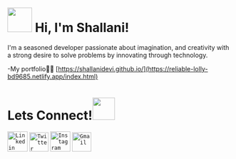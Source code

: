 <h1><img src="https://emojis.slackmojis.com/emojis/images/1623587399/44665/kirby_hi.gif?1623587399" width="55px"> Hi, I'm Shallani!</h1>
I'm a seasoned developer passionate about imagination, and creativity with a strong desire to solve problems by innovating through technology.

-My portfolio👨‍💻
[https://shallanidevi.github.io/](https://reliable-lolly-bd9685.netlify.app/index.html)
<br>
<h1>Lets Connect!<img src="https://media.giphy.com/media/KcnlGHBpnKnjZIuCMv/giphy.gif" width="50px"></h1>
<code><a href="https://www.linkedin.com/in/shallanidevi/"><img width="45px" src="https://img.icons8.com/color/8x/000000/linkedin.png" title="Linkedin"/></a></code>
<code><a href="https://www.twitter.com/ShallaniD"><img width="43px" src="https://img.icons8.com/fluent/48/000000/twitter.png" title="Twitter"/></a></code>
<code><a href="https://www.instagram.com/shallanidevi"><img width="45px" src="https://img.icons8.com/fluent/48/000000/instagram-new.png" title="Instagram"/></a></code>
<code><a href="mailto:shallani2020@gmail.com"><img width="43px" src="https://img.icons8.com/fluent/48/000000/gmail.png" title="Gmail"/></a></code>

<br>
